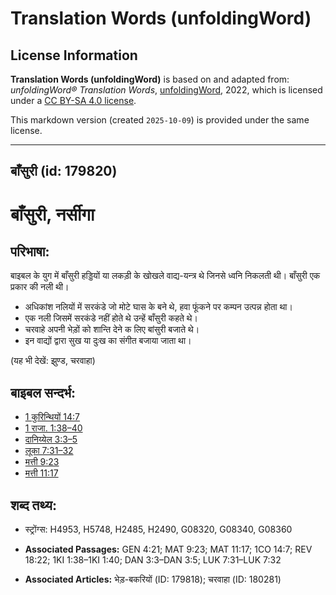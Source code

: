 # Translation Words (unfoldingWord)

## License Information

**Translation Words (unfoldingWord)** is based on and adapted from: _unfoldingWord® Translation Words_, [unfoldingWord](https://unfoldingword.org/utw), 2022, which is licensed under a [CC BY-SA 4.0 license](https://creativecommons.org/licenses/by-sa/4.0/legalcode.en).

This markdown version (created `2025-10-09`) is provided under the same license.



--------------------------------

## बाँसुरी (id: 179820)

बाँसुरी, नर्सीगा
================

परिभाषा:
--------

बाइबल के युग में बाँसुरी हड्डियों या लकड़ी के खोखले वाद्य\-यन्त्र थे जिनसे ध्वनि निकलती थी। बाँसुरी एक प्रकार की नली थी।

* अधिकांश नलियों में सरकंडे जो मोटे घास के बने थे, हवा फूंकने पर कम्पन उत्पन्न होता था।
* एक नली जिसमें सरकंडे नहीं होते थे उन्हें बाँसुरी कहते थे।
* चरवाहे अपनी भेड़ों को शान्ति देने क लिए बांसुरी बजाते थे।
* इन वाद्यों द्वारा सुख या दुःख का संगीत बजाया जाता था।

(यह भी देखें: झुण्ड, चरवाहा)

बाइबल सन्दर्भ:
--------------

* [1 कुरिन्थियों 14:7](https://ref.ly/1Cor0:0)
* [1 राजा. 1:38–40](https://ref.ly/1Kgs0:0)
* [दानिय्येल 3:3–5](https://ref.ly/Dan3:3-Dan3:5)
* [लूका 7:31–32](https://ref.ly/Luke7:31-Luke7:32)
* [मत्ती 9:23](https://ref.ly/Matt9:23)
* [मत्ती 11:17](https://ref.ly/Matt11:17)

शब्द तथ्य:
----------

* स्ट्रोंग्स: H4953, H5748, H2485, H2490, G08320, G08340, G08360

* **Associated Passages:** GEN 4:21; MAT 9:23; MAT 11:17; 1CO 14:7; REV 18:22; 1KI 1:38–1KI 1:40; DAN 3:3–DAN 3:5; LUK 7:31–LUK 7:32
* **Associated Articles:** भेड़-बकरियों (ID: 179818); चरवाहा (ID: 180281)

